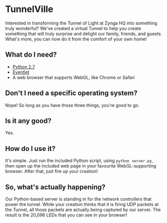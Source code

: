 # TunnelVille

Interested in transforming the Tunnel of Light at Zynga HQ into something truly
wonderful?  We've created a virtual Tunnel to help you create something that
will truly surprise and delight our family, friends, and guests. What's more,
you can now do it from the comfort of your own home!

## What do I need?

- [Python 2.7](http://www.python.org/download/releases/2.7.2/)
- [Eventlet](http://eventlet.net/)
- A web browser that supports WebGL, like Chrome or Safari

## Don't I need a specific operating system?

Nope! So long as you have those three things, you're good to go.

## Is it any good?

Yes.

## How do I use it?

It's simple. Just run the included Python script, using `python server.py`,
then open up the included web page in your favourite WebGL-supporting browser.
After that, just fire up your creation!

## So, what's actually happening?

Our Python-based server is standing in for the network controllers that power
the tunnel.  While your creation thinks that it is firing UDP packets at the
Tunnel, all those packets are actually being captured by our server. The result
is the 20,096 LEDs that you can see in your browser!
